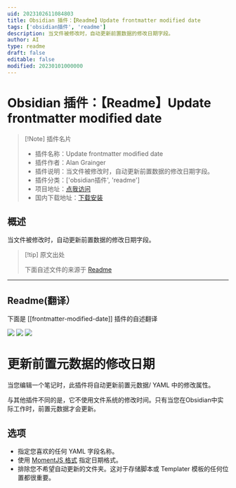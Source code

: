 ```yaml
---
uid: 2023102611084803
title: Obsidian 插件：【Readme】Update frontmatter modified date
tags: ['obsidian插件', 'readme']
description: 当文件被修改时，自动更新前置数据的修改日期字段。
author: AI
type: readme
draft: false
editable: false
modified: 20230101000000
---
```


# Obsidian 插件：【Readme】Update frontmatter modified date

> [!Note] 插件名片
> - 插件名称：Update frontmatter modified date
> - 插件作者：Alan Grainger
> - 插件说明：当文件被修改时，自动更新前置数据的修改日期字段。
> - 插件分类：['obsidian插件', 'readme']
> - 项目地址：[点我访问](https://github.com/alangrainger/obsidian-frontmatter-modified-date)
> - 国内下载地址：[下载安装](https://pkmer.cn/products/plugin/pluginMarket/?frontmatter-modified-date)

## 概述

当文件被修改时，自动更新前置数据的修改日期字段。



> [!tip] 原文出处
> 
>下面自述文件的来源于 [Readme](https://ghproxy.net/https://raw.githubusercontent.com/alangrainger/obsidian-frontmatter-modified-date/main/README.md)
> 

---

## Readme(翻译）

下面是 [[frontmatter-modified-date]] 插件的自述翻译


![](https://img.shields.io/github/license/alangrainger/obsidian-frontmatter-modified-date) ![](https://img.shields.io/github/v/release/alangrainger/obsidian-frontmatter-modified-date?style=flat-square) ![](https://img.shields.io/github/downloads/alangrainger/obsidian-frontmatter-modified-date/total)
# 更新前置元数据的修改日期

当您编辑一个笔记时，此插件将自动更新前置元数据/ YAML 中的修改属性。

与其他插件不同的是，它不使用文件系统的修改时间。只有当您在Obsidian中实际工作时，前置元数据才会更新。
## 选项

- 指定您喜欢的任何 YAML 字段名称。
- 使用 [MomentJS 格式](https://momentjs.com/docs/#/displaying/format/) 指定日期格式。
- 排除您不希望自动更新的文件夹。这对于存储脚本或 Templater 模板的任何位置都很重要。




